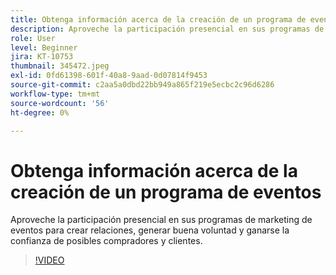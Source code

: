 ```yaml
---
title: Obtenga información acerca de la creación de un programa de eventos
description: Aproveche la participación presencial en sus programas de marketing de eventos para crear relaciones, generar buena voluntad y ganarse la confianza de posibles compradores y clientes.
role: User
level: Beginner
jira: KT-10753
thumbnail: 345472.jpeg
exl-id: 0fd61398-601f-40a8-9aad-0d07814f9453
source-git-commit: c2aa5a0dbd22bb949a865f219e5ecbc2c96d6286
workflow-type: tm+mt
source-wordcount: '56'
ht-degree: 0%

---
```


# Obtenga información acerca de la creación de un programa de eventos

Aproveche la participación presencial en sus programas de marketing de eventos para crear relaciones, generar buena voluntad y ganarse la confianza de posibles compradores y clientes.

>[!VIDEO](https://video.tv.adobe.com/v/345472/?quality=12&learn=on)
